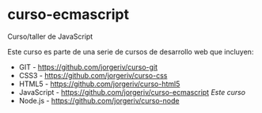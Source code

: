 # curso-ecmascript
Curso/taller de JavaScript

Este curso es parte de una serie de cursos de desarrollo web que incluyen:

* GIT - https://github.com/jorgeriv/curso-git
* CSS3 - https://github.com/jorgeriv/curso-css
* HTML5 - https://github.com/jorgeriv/curso-html5
* JavaScript - https://github.com/jorgeriv/curso-ecmascript *Este curso*
* Node.js - https://github.com/jorgeriv/curso-node
